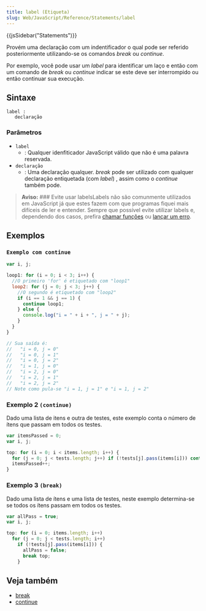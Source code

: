 ```yaml
---
title: label (Etiqueta)
slug: Web/JavaScript/Reference/Statements/label
---
```


{{jsSidebar("Statements")}}

Provém uma declaração com um indentificador o qual pode ser referido posteriormente utilizando-se os comandos _break_ ou _continue_.

Por exemplo, você pode usar um _label_ para identificar um laço e então com um comando de _break_ ou _continue_ indicar se este deve ser interrompido ou então continuar sua execução.

## Sintaxe

```
label :
   declaração
```

### Parâmetros

- `label`
  - : Qualquer idenfiticador JavaScript válido que não é uma palavra reservada.
- `declaração`
  - : Uma declaração qualquer. _break_ pode ser utilizado com qualquer declaração entiquetada (com _label_) , assim como o _continue_ também pode.

> **Aviso:** ### Evite usar labelsLabels não são comunmente utilizados em JavaScript já que estes fazem com que programas fiquei mais difíceis de ler e entender. Sempre que possível evite utilizar labels e, dependendo dos casos, prefira [chamar funções](/pt-BR/docs/JavaScript/Reference/Statements/function) ou [lançar um erro](/pt-BR/docs/JavaScript/Reference/Statements/throw).

## Exemplos

### `Exemplo com continue`

```js
var i, j;

loop1: for (i = 0; i < 3; i++) {
  //O primeiro 'for' é etiquetado com "loop1"
  loop2: for (j = 0; j < 3; j++) {
    //O segundo é etiquetado com "loop2"
    if (i == 1 && j == 1) {
      continue loop1;
    } else {
      console.log("i = " + i + ", j = " + j);
    }
  }
}

// Sua saída é:
//   "i = 0, j = 0"
//   "i = 0, j = 1"
//   "i = 0, j = 2"
//   "i = 1, j = 0"
//   "i = 2, j = 0"
//   "i = 2, j = 1"
//   "i = 2, j = 2"
// Note como pula-se "i = 1, j = 1" e "i = 1, j = 2"
```

### Exemplo 2 `(continue)`

Dado uma lista de itens e outra de testes, este exemplo conta o número de ítens que passam em todos os testes.

```js
var itemsPassed = 0;
var i, j;

top: for (i = 0; i < items.length; i++) {
  for (j = 0; j < tests.length; j++) if (!tests[j].pass(items[i])) continue top;
  itemsPassed++;
}
```

### Exemplo 3 `(break)`

Dado uma lista de ítens e uma lista de testes, neste exemplo determina-se se todos os ítens passam em todos os testes.

```js
var allPass = true;
var i, j;

top: for (i = 0; items.length; i++)
  for (j = 0; j < tests.length; i++)
    if (!tests[j].pass(items[i])) {
      allPass = false;
      break top;
    }
```

## Veja também

- [break](/pt-BR/docs/JavaScript/Reference/Statements/break)
- [continue](/pt-BR/docs/JavaScript/Reference/Statements/continue)
